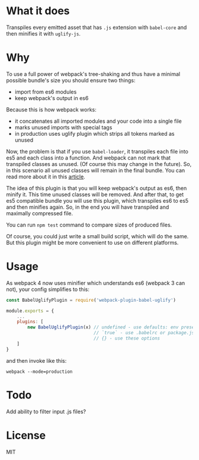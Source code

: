 What it does
============

Transpiles every emitted asset that has `.js` extension with `babel-core` and then minifies it with `uglify-js`.

Why
===

To use a full power of webpack's tree-shaking and thus have a minimal possible bundle's size you should ensure two things:
- import from es6 modules
- keep webpack's output in es6

Because this is how webpack works:
- it concatenates all imported modules and your code into a single file
- marks unused imports with special tags
- in production uses uglify plugin which strips all tokens marked as unused

Now, the problem is that if you use `babel-loader`, it transpiles each file into es5 and each class into a function. 
And webpack can not mark that transpiled classes as unused. (Of course this may change in the future). 
So, in this scenario all unused classes will remain in the final bundle. You can read more about it in this [article][1].

The idea of this plugin is that you will keep webpack's output as es6, then minify it. This time unused classes will be removed. 
And after that, to get es5 compatible bundle you will use this plugin, which transpiles es6 to es5 and then minifies again. 
So, in the end you will have transpiled and maximally compressed file.

You can run `npm test` command to compare sizes of produced files.

Of course, you could just write a small build script, which will do the same. But this plugin might be more convenient to use on different platforms.

Usage
=====

As webpack 4 now uses minifier which understands es6 (webpack 3 can not), your config simplifies to this:

```javascript
const BabelUglifyPlugin = require('webpack-plugin-babel-uglify')

module.exports = {
    ...
    plugins: [
        new BabelUglifyPlugin(x) // undefined - use defaults: env preset + sourceMaps
                                 // `true` - use .babelrc or package.json (default babel lookup)
                                 // {} - use these options
    ]
}
```

and then invoke like this:

`webpack --mode=production`

Todo
====

Add ability to filter input .js files?

License
=======

MIT

[1]: https://blog.craftlab.hu/how-to-do-proper-tree-shaking-in-webpack-2-e27852af8b21